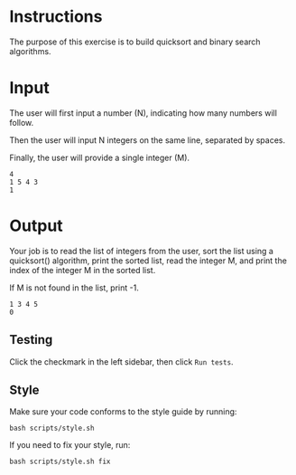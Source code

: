 # Instructions  

The purpose of this exercise is to build quicksort and binary search algorithms.

# Input

The user will first input a number (N), indicating how many numbers will follow.

Then the user will input N integers on the same line, separated by spaces.

Finally, the user will provide a single integer (M).

```
4
1 5 4 3
1
```

# Output

Your job is to read the list of integers from the user, sort the list using a quicksort() algorithm, print the sorted list, read the integer M, and print the index of the integer M in the sorted list.

If M is not found in the list, print -1.

```
1 3 4 5
0
```

## Testing

Click the checkmark in the left sidebar, then click `Run tests`.

## Style

Make sure your code conforms to the style guide by running:
```
bash scripts/style.sh
```

If you need to fix your style, run:
```
bash scripts/style.sh fix
```